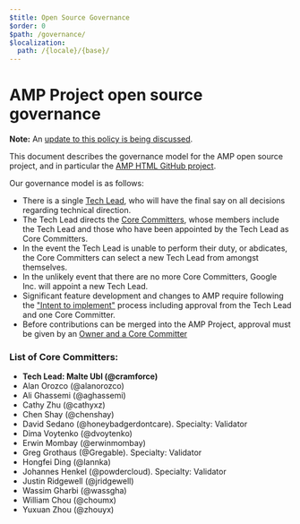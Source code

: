 ```yaml
---
$title: Open Source Governance
$order: 0
$path: /governance/
$localization:
  path: /{locale}/{base}/
---
```


# AMP Project open source governance

**Note:** An [update to this policy is being discussed](https://amphtml.wordpress.com/2018/09/18/governance/).

This document describes the governance model for the AMP open source project, and in particular the [AMP HTML GitHub project](https://github.com/ampproject/amphtml).

Our governance model is as follows:

* There is a single [Tech Lead](#list-of-core-committers), who will have the final say on all decisions regarding technical direction.
* The Tech Lead directs the [Core Committers](#list-of-core-committers), whose members include the Tech Lead and those who have been appointed by the Tech Lead as Core Committers.
* In the event the Tech Lead is unable to perform their duty, or abdicates, the Core Committers can select a new Tech Lead from amongst themselves.
* In the unlikely event that there are no more Core Committers, Google Inc. will appoint a new Tech Lead.
* Significant feature development and changes to AMP require following the ["Intent to implement"](./CONTRIBUTING.md#contributing-features) process including approval from the Tech Lead and one Core Committer.
* Before contributions can be merged into the AMP Project, approval must be given by an [Owner and a Core Committer](./contributing/owners-and-committers.md)

### List of Core Committers:

* **Tech Lead: Malte Ubl (@cramforce)**
* Alan Orozco (@alanorozco)
* Ali Ghassemi (@aghassemi)
* Cathy Zhu (@cathyxz)
* Chen Shay (@chenshay)
* David Sedano (@honeybadgerdontcare). Specialty: Validator
* Dima Voytenko (@dvoytenko)
* Erwin Mombay (@erwinmombay)
* Greg Grothaus (@Gregable). Specialty: Validator
* Hongfei Ding (@lannka)
* Johannes Henkel (@powdercloud). Specialty: Validator
* Justin Ridgewell (@jridgewell)
* Wassim Gharbi (@wassgha)
* William Chou (@choumx)
* Yuxuan Zhou (@zhouyx)
